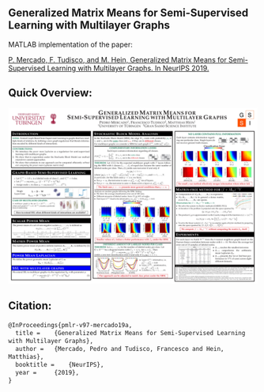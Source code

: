 ## Generalized Matrix Means for Semi-Supervised Learning with Multilayer Graphs

MATLAB implementation of the paper:

[P. Mercado, F. Tudisco, and M. Hein, Generalized Matrix Means for Semi-Supervised Learning with Multilayer Graphs. In NeurIPS 2019.](https://github.com/melopeo/PM_SSL/blob/master/PaperAndPoster/paper_Short.pdf)

## Quick Overview:
![](https://github.com/melopeo/PM_SSL/blob/master/PaperAndPoster/poster.jpg)

## Citation:
```
@InProceedings{pmlr-v97-mercado19a,
  title = 	 {Generalized Matrix Means for Semi-Supervised Learning with Multilayer Graphs},
  author = 	 {Mercado, Pedro and Tudisco, Francesco and Hein, Matthias},
  booktitle = 	 {NeurIPS},
  year = 	 {2019},
}

```
